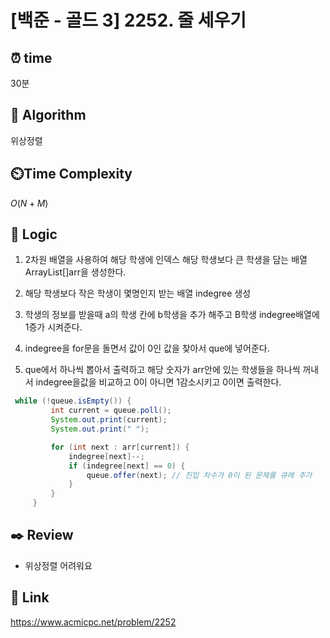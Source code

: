 # [백준 - 골드 3] 2252. 줄 세우기
 
## ⏰  **time**
30분

## :pushpin: **Algorithm**
위상정렬

## ⏲️**Time Complexity**
$O(N+M)$

## :round_pushpin: **Logic**
1. 2차원 배열을 사용하여 해당 학생에 인덱스 해당 학생보다 큰 학생을 담는 배열 ArrayList<Integer>[]arr을 생성한다.
2. 해당 학생보다 작은 학생이 몇명인지 받는 배열 indegree 생성

3. 학생의 정보를 받을때 a의 학생 칸에 b학생을 추가 해주고 B학생 indegree배열에 1증가 시켜준다.

4.  indegree을 for문을 돌면서 값이 0인 값을 찾아서 que에 넣어준다.

5.  que에서 하나씩 뽑아서 출력하고 해당 숫자가 arr안에 있는 학생들을 하나씩 꺼내서 indegree을값을 비교하고 0이 아니면 1감소시키고 0이면 출력한다.
   ```java
	while (!queue.isEmpty()) {
            int current = queue.poll();
            System.out.print(current);
            System.out.print(" ");

            for (int next : arr[current]) {
                indegree[next]--;
                if (indegree[next] == 0) {
                    queue.offer(next); // 진입 차수가 0이 된 문제를 큐에 추가
                }
            }
        }
   ```

## :black_nib: **Review**
- 위상정렬 어려워요

## 📡 Link
https://www.acmicpc.net/problem/2252

